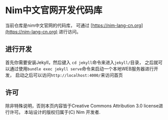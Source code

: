 # Nim中文官网开发代码库

当前仓库是nim中文官网的代码库，
可通过 [https://nim-lang-cn.org](https://nim-lang-cn.org) 进行访问。


## 进行开发

首先你需要安装Jekyll，然后键入 ``cd jekyll``命令来进入`jekyll/`目录， 
之后就可以通过使用`bundle exec jekyll serve`命令来启动一个本地WEB服务器进行开发， 
启动之后可以访问`http://localhost:4000/`来访问首页

## 许可

除非特殊说明，否则本页内容皆于Creative Commons Attribution 3.0 license进行许可。
本站设计的版权归属于(C) Nim 开发者.